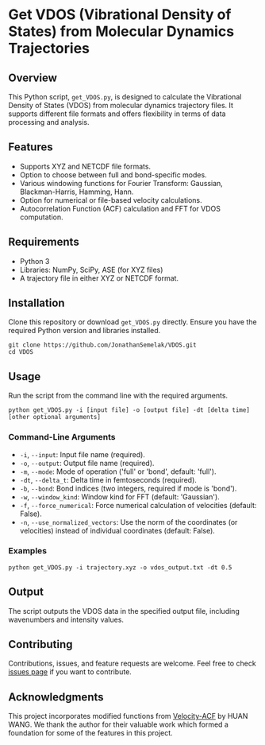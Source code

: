 # Get VDOS (Vibrational Density of States) from Molecular Dynamics Trajectories

## Overview
This Python script, `get_VDOS.py`, is designed to calculate the Vibrational Density of States (VDOS) from molecular dynamics trajectory files. It supports different file formats and offers flexibility in terms of data processing and analysis.

## Features
- Supports XYZ and NETCDF file formats.
- Option to choose between full and bond-specific modes.
- Various windowing functions for Fourier Transform: Gaussian, Blackman-Harris, Hamming, Hann.
- Option for numerical or file-based velocity calculations.
- Autocorrelation Function (ACF) calculation and FFT for VDOS computation.

## Requirements
- Python 3
- Libraries: NumPy, SciPy, ASE (for XYZ files)
- A trajectory file in either XYZ or NETCDF format.

## Installation
Clone this repository or download `get_VDOS.py` directly. Ensure you have the required Python version and libraries installed.

```console
git clone https://github.com/JonathanSemelak/VDOS.git
cd VDOS
```

## Usage
Run the script from the command line with the required arguments.

```console
python get_VDOS.py -i [input file] -o [output file] -dt [delta time] [other optional arguments]
```

### Command-Line Arguments
- `-i`, `--input`: Input file name (required).
- `-o`, `--output`: Output file name (required).
- `-m`, `--mode`: Mode of operation ('full' or 'bond', default: 'full').
- `-dt`, `--delta_t`: Delta time in femtoseconds (required).
- `-b`, `--bond`: Bond indices (two integers, required if mode is 'bond').
- `-w`, `--window_kind`: Window kind for FFT (default: 'Gaussian').
- `-f`, `--force_numerical`: Force numerical calculation of velocities (default: False).
- `-n`, `--use_normalized_vectors`: Use the norm of the coordinates (or velocities) instead of individual coordinates (default: False).


### Examples
```console
python get_VDOS.py -i trajectory.xyz -o vdos_output.txt -dt 0.5
```

## Output
The script outputs the VDOS data in the specified output file, including wavenumbers and intensity values.

## Contributing
Contributions, issues, and feature requests are welcome. Feel free to check [issues page](link-to-your-issues-page) if you want to contribute.

## Acknowledgments
This project incorporates modified functions from [Velocity-ACF](https://github.com/LePingKYXK/Velocity-ACF) by HUAN WANG. We thank the author for their valuable work which formed a foundation for some of the features in this project.
